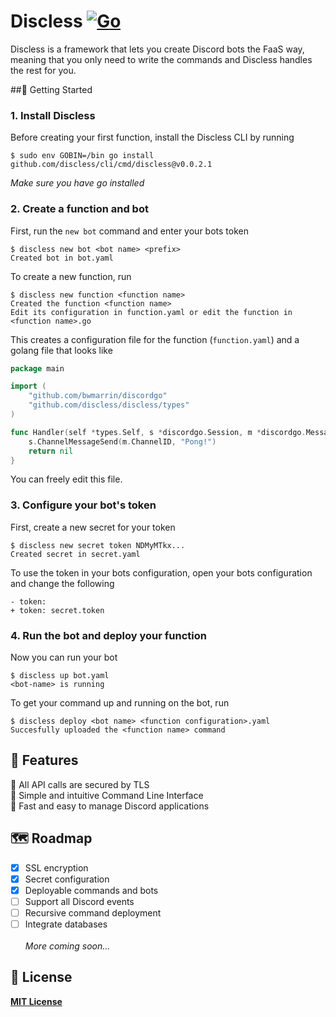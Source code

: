 # Discless [![Go](https://github.com/discless/discless/actions/workflows/go.yml/badge.svg)](https://github.com/discless/discless/actions/workflows/go.yml)
Discless is a framework that lets you create Discord bots the FaaS way, meaning that you only need to write the commands and Discless handles the rest for you.

##🚀 Getting Started
### 1. Install Discless
Before creating your first function, install the Discless CLI by running
```shell
$ sudo env GOBIN=/bin go install github.com/discless/cli/cmd/discless@v0.0.2.1
```
_Make sure you have go installed_
### 2. Create a function and bot
First, run the `new bot` command and enter your bots token
```shell
$ discless new bot <bot name> <prefix>
Created bot in bot.yaml
```

To create a new function, run
```shell
$ discless new function <function name>
Created the function <function name>
Edit its configuration in function.yaml or edit the function in <function name>.go
```
This creates a configuration file for the function (`function.yaml`) and a golang file that looks like
```go
package main

import (
	"github.com/bwmarrin/discordgo"
	"github.com/discless/discless/types"
)

func Handler(self *types.Self, s *discordgo.Session, m *discordgo.MessageCreate, args []string) error {
	s.ChannelMessageSend(m.ChannelID, "Pong!")
	return nil
}
```
You can freely edit this file.

### 3. Configure your bot's token
First, create a new secret for your token
```shell
$ discless new secret token NDMyMTkx...
Created secret in secret.yaml
```

To use the token in your bots configuration, open your bots configuration and change the following
```
- token: 
+ token: secret.token
```

### 4. Run the bot and deploy your function
Now you can run your bot
```shell
$ discless up bot.yaml
<bot-name> is running
```

To get your command up and running on the bot, run
```shell
$ discless deploy <bot name> <function configuration>.yaml
Succesfully uploaded the <function name> command
```

## 📝 Features

🔐 All API calls are secured by TLS </br>
🧠 Simple and intuitive Command Line Interface </br>
💨 Fast and easy to manage Discord applications

## 🗺️ Roadmap

- [x] SSL encryption
- [x] Secret configuration
- [x] Deployable commands and bots 
- [ ] Support all Discord events
- [ ] Recursive command deployment
- [ ] Integrate databases </br>
  </br>
  _More coming soon..._
  
## 📕 License

**[MIT License](https://github.com/discless/discless/blob/main/LICENSE)**